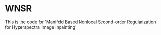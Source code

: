 # WNSR
This is the code for 'Manifold Based Nonlocal Second-order Regularization for Hyperspectral Image Inpainting'
